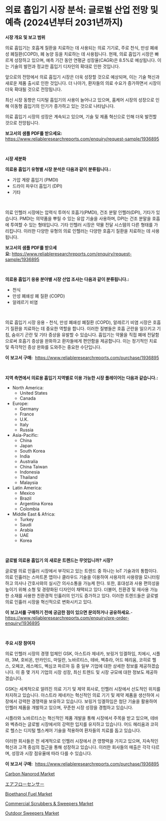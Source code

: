 <p><h1>의료 흡입기 시장 분석: 글로벌 산업 전망 및 예측 (2024년부터 2031년까지)</h1></p><p><strong>시장 개요 및 보고 범위</strong></p>
<p><p>의료 흡입기는 호흡계 질환을 치료하는 데 사용되는 의료 기기로, 주로 천식, 만성 폐쇄성 폐질환(COPD), 폐 농양 등을 치료하는 데 사용됩니다. 현재, 의료 흡입기 시장은 빠르게 성장하고 있으며, 예측 기간 동안 연평균 성장율(CAGR)은 8.5%로 예상됩니다. 이는 기술의 발전과 정교한 흡입기 디자인의 확대로 인한 것입니다.</p><p>앞으로의 전망에서 의료 흡입기 시장은 더욱 성장할 것으로 예상되며, 이는 기술 혁신과 새로운 제품 출시로 인한 것입니다. 더 나아가, 환자들의 의료 수요가 증가하면서 시장이 더욱 확대될 것으로 전망됩니다.</p><p>최신 시장 동향은 디지털 흡입기의 사용이 늘어나고 있으며, 홈케어 시장의 성장으로 인해 이동형 흡입기의 인기가 증가하고 있는 것으로 나타납니다.</p><p>의료 흡입기 시장의 성장은 계속되고 있으며, 기술 및 제품 혁신으로 인해 더욱 발전할 것으로 전망됩니다.</p></p>
<p><strong>보고서의 샘플 PDF를 받으세요:</strong> <a href="https://www.reliableresearchreports.com/enquiry/request-sample/1936895">https://www.reliableresearchreports.com/enquiry/request-sample/1936895</a></p>
<p>&nbsp;</p>
<p><strong>시장 세분화</strong></p>
<p><strong>의료용 흡입기 유형별 시장 분석은 다음과 같이 분류됩니다.:</strong></p>
<p><ul><li>가압 계량 흡입기 (PMDI)</li><li>드라이 파우더 흡입기 (DPI)</li><li>기타</li></ul></p>
<p>&nbsp;</p>
<p><p>의료 인헬러 시장에는 압력식 투여식 호흡기(PMDI), 건조 분말 인헬러(DPI), 기타가 있습니다. PMDI는 의약품을 뿌릴 수 있는 유압 기술을 사용하며, DPI는 건조 분말을 호흡에 투여할 수 있는 형태입니다. 기타 인헬러 시장은 약물 전달 시스템의 다른 형태를 가리킵니다. 이러한 다양한 유형의 의료 인헬러는 다양한 호흡기 질환을 치료하는 데 사용됩니다.</p></p>
<p><strong>보고서의 샘플 PDF를 받으세요:</strong>&nbsp;<a href="https://www.reliableresearchreports.com/enquiry/request-sample/1936895">https://www.reliableresearchreports.com/enquiry/request-sample/1936895</a></p>
<p>&nbsp;</p>
<p><strong> 의료용 흡입기 응용 분야별 시장 산업 조사는 다음과 같이 분류됩니다.:</strong></p>
<p><ul><li>천식</li><li>만성 폐쇄성 폐 질환 (COPD)</li><li>알레르기 비염</li></ul></p>
<p>&nbsp;</p>
<p><p>의료 흡입기 시장 응용 - 천식, 만성 폐쇄성 폐질환 (COPD), 알레르기 비염 시장은 호흡기 질환을 치료하는 데 중요한 역할을 합니다. 이러한 질병들은 호흡 곤란을 일으키고 기침, 숨쉬기 곤란 및 기타 증상을 유발할 수 있습니다. 흡입기는 약물을 직접 폐에 전달함으로써 호흡기 증상을 완화하고 환자들에게 편안함을 제공합니다. 이는 정기적인 치료 및 즉각적인 증상 완화를 도와주는 중요한 수단입니다.</p></p>
<p><strong>이 보고서 구매:</strong>&nbsp; <a href="https://www.reliableresearchreports.com/purchase/1936895">https://www.reliableresearchreports.com/purchase/1936895</a></p>
<p>&nbsp;</p>
<p><strong>지역 측면에서 의료용 흡입기 지역별로 이용 가능한 시장 플레이어는 다음과 같습니다.:</strong></p>
<p><ul>
    <li>
        North America:
        <ul>
            <li>United States</li>
            <li>Canada</li>
        </ul>
    </li>
    <li>
        Europe:
        <ul>
            <li>Germany</li>
            <li>France</li>
            <li>U.K.</li>
            <li>Italy</li>
            <li>Russia</li>
        </ul>
    </li>
    <li>
        Asia-Pacific:
        <ul>
            <li>China</li>
            <li>Japan</li>
            <li>South Korea</li>
            <li>India</li>
            <li>Australia</li>
            <li>China Taiwan</li>
            <li>Indonesia</li>
            <li>Thailand</li>
            <li>Malaysia</li>
        </ul>
    </li>
    <li>
        Latin America:
        <ul>
            <li>Mexico</li>
            <li>Brazil</li>
            <li>Argentina Korea</li>
            <li>Colombia</li>
        </ul>
    </li>
    <li>
        Middle East & Africa:
        <ul>
            <li>Turkey</li>
            <li>Saudi</li>
            <li>Arabia</li>
            <li>UAE</li>
            <li>Korea</li>
        </ul>
    </li>
    </ul></p>
<p>&nbsp;</p>
<p><strong>글로벌 의료용 흡입기 의 새로운 트렌드는 무엇입니까? 시장?</strong></p>
<p><p>글로벌 의료 인휼러 시장에서 부각되고 있는 트렌드 중 하나는 IoT 기술과의 통합이다. 의료 인휼러는 스마트폰 앱이나 클라우드 기술을 이용하여 사용자의 사용량을 모니터링하고 의사나 간호사와의 실시간 의사소통을 가능케 한다. 또한, 휴대성과 사용 편의성을 높이기 위해 소형 및 경량화된 디자인이 채택되고 있다. 더불어, 친환경 및 재사용 가능한 소재를 사용한 친환경적 인휼러의 인기도 증가하고 있다. 이러한 트렌드들은 글로벌 의료 인휼러 시장을 혁신적으로 변화시키고 있다.</p></p>
<p><strong>이 보고서를 구매하기 전에 궁금한 점이 있으면 문의하거나 공유하세요.</strong>- <a href="https://www.reliableresearchreports.com/enquiry/pre-order-enquiry/1936895">https://www.reliableresearchreports.com/enquiry/pre-order-enquiry/1936895</a></p>
<p>&nbsp;</p>
<p><strong>주요 시장 참여자</strong></p>
<p><p>의료 인헬러 시장의 경쟁 업체인 GSK, 아스트라 제네카, 보링거 잉겔하임, 치에시, 시플라, 3M, 호비온, 만카인드, 마일란, 노바르티스, 테바, 벡츄라, 어드 헤리움, 코히로 헬스, 오페코, 레스메드, 벡심코 파르마 등 중 일부 기업에 대한 상세한 정보를 제공하겠습니다. 이 중 몇 가지 기업의 시장 성장, 최신 트렌드 및 시장 규모에 대한 정보도 제공하겠습니다.</p><p>GSK는 세계적으로 알려진 의료 기기 및 제약 회사로, 인헬러 시장에서 선도적인 위치를 차지하고 있습니다. 아스트라 제네카는 혁신적인 의료 기기 및 제약 제품을 생산하여 시장에서 강력한 경쟁력을 보유하고 있습니다. 보링거 잉겔하임은 첨단 기술을 활용하여 인헬러 제품을 개발하고 있으며, 꾸준한 시장 성장을 경험하고 있습니다.</p><p>시플라와 노바르티스는 혁신적인 제품 개발을 통해 시장에서 주목을 받고 있으며, 테바와 벡츄라는 글로벌 시장에서의 강력한 입지를 유지하고 있습니다. 어드 헤리움과 코히로 헬스는 디지털 헬스케어 기술을 적용하여 환자들의 치료를 돕고 있습니다.</p><p>이러한 회사들은 전 세계적으로 인헬러 시장에서 큰 영향력을 가지고 있으며, 지속적인 혁신과 고객 중심의 접근을 통해 성장하고 있습니다. 이러한 회사들의 매출은 각각 다르며, 성장과 시장 점유율에 따라 다를 수 있습니다.</p></p>
<p><strong>이 보고서 구매:</strong>&nbsp;&nbsp;<a href="https://www.reliableresearchreports.com/purchase/1936895">https://www.reliableresearchreports.com/purchase/1936895</a></p>
<p><p><a href="https://github.com/ashepherd82/Market-Research-Report-List-3/blob/main/carbon-nanorod-market.md">Carbon Nanorod Market</a></p><p><a href="https://github.com/ycmtqqhvk3273/Market-Research-Report-List-1/blob/main/5811796193929.md">エアフローセンサー</a></p><p><a href="https://github.com/irfadac/Market-Research-Report-List-2/blob/main/bioethanol-fuel-market.md">Bioethanol Fuel Market</a></p><p><a href="https://issuu.com/reportprime-2/docs/commercial-scrubbers-sweepers-market-size-2030.ppt">Commercial Scrubbers & Sweepers Market</a></p><p><a href="https://issuu.com/reportprime-2/docs/outdoor-sweepers-market-size-2030.pptx">Outdoor Sweepers Market</a></p></p>
